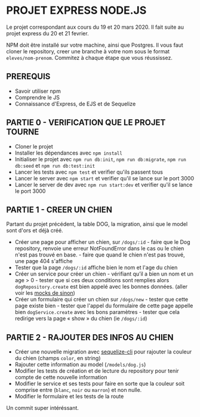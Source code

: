 # PROJET EXPRESS NODE.JS

Le projet correspondant aux cours du 19 et 20 mars 2020. 
Il fait suite au projet express du 20 et 21 fevrier.

NPM doit être installé sur votre machine, ainsi que Postgres.
Il vous faut cloner le repository, creer une branche à votre nom sous le format `eleves/nom-prenom`.
Commitez à chaque étape que vous réussissez.

## PREREQUIS 
- Savoir utiliser npm
- Comprendre le JS
- Connaissance d'Express, de EJS et de Sequelize 

## PARTIE 0 - VERIFICATION QUE LE PROJET TOURNE
- Cloner le projet
- Installer les dépendances avec `npm install`
- Initialiser le projet avec `npm run db:init`, `npm run db:migrate`, `npm run db:seed` et `npm run db:test:init`
- Lancer les tests avec `npm test` et verifier qu'ils passent tous
- Lancer le server avec `npm start` et verifier qu'il se lance sur le port 3000
- Lancer le server de dev avec `npm run start:dev` et verifier qu'il se lance le port 3000

## PARTIE 1 - CREER UN CHIEN
Partant du projet précédent, la table DOG, la migration, ainsi que le model sont d'ors et déjà créé.

- Créer une page pour afficher un chien, sur `/dogs/:id` 
        - faire que le Dog repository, renvoie une erreur NotFoundError dans le cas ou le chien n'est pas trouvé en base.
        - faire que quand le chien n'est pas trouvé, une page 404 s'affiche
- Tester que la page `/dogs/:id` affiche bien le nom et l'age du chien  
- Créer un service pour créer un chien
        - vérifiant qu’il a bien un nom et un age > 0
        - tester que si ces deux conditions sont remplies alors `dogRepository.create` est bien appelé avec les bonnes données. 
        (aller voir les [mocks de sinon](https://sinonjs.org/releases/v9.0.1/mocks/))
- Créer un formulaire qui créer un chien sur `/dogs/new`
        - tester que cette page existe bien
        - tester que l'appel du formulaire de cette page appelle bien `dogService.create` avec les bons paramètres
        - tester que cela redirige vers la page « show » du chien (ie `/dogs/:id`)
        
## PARTIE 2 - RAJOUTER DES INFOS AU CHIEN
- Créer une nouvelle migration avec [sequelize-cli](https://github.com/sequelize/cli#usage) pour rajouter la couleur du chien (champs `color`, en string)
- Rajouter cette information au model (`/models/dog.js`)
- Modifier les tests de création et de lecture du repository pour tenir compte de cette nouvelle information 
- Modifier le service et ses tests pour faire en sorte que la couleur soit comprise entre (`blanc`, `noir` ou `marron`) et non nulle. 
- Modifier le formulaire et les tests de la route 

Un commit super intéréssant.
